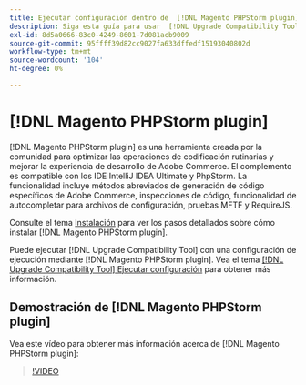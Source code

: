 ```yaml
---
title: Ejecutar configuración dentro de  [!DNL Magento PHPStorm plugin]
description: Siga esta guía para usar  [!DNL Upgrade Compatibility Tool] en [!DNL Magento PHPStorm plugin].
exl-id: 8d5a0666-83c0-4249-8601-7d081acb9009
source-git-commit: 95ffff39d82cc9027fa633dffedf15193040802d
workflow-type: tm+mt
source-wordcount: '104'
ht-degree: 0%

---
```


# [!DNL Magento PHPStorm plugin]

[!DNL Magento PHPStorm plugin] es una herramienta creada por la comunidad para optimizar las operaciones de codificación rutinarias y mejorar la experiencia de desarrollo de Adobe Commerce. El complemento es compatible con los IDE IntelliJ IDEA Ultimate y PhpStorm. La funcionalidad incluye métodos abreviados de generación de código específicos de Adobe Commerce, inspecciones de código, funcionalidad de autocompletar para archivos de configuración, pruebas MFTF y RequireJS.

Consulte el tema [Instalación](https://developer.adobe.com/commerce/php/best-practices/phpstorm/install/) para ver los pasos detallados sobre cómo instalar [!DNL Magento PHPStorm plugin].

Puede ejecutar [!DNL Upgrade Compatibility Tool] con una configuración de ejecución mediante [!DNL Magento PHPStorm plugin]. Vea el tema [[!DNL Upgrade Compatibility Tool] Ejecutar configuración](https://developer.adobe.com/commerce/php/best-practices/phpstorm/run-configuration/) para obtener más información.

## Demostración de [!DNL Magento PHPStorm plugin]

Vea este vídeo para obtener más información acerca de [!DNL Magento PHPStorm plugin]:

>[!VIDEO](https://video.tv.adobe.com/v/344404?quality=12&captions=spa)
